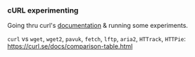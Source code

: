 ### cURL experimenting 

Going thru curl's [documentation](https://curl.se/docs/) & running some experiments.

`curl` vs `wget`, `wget2`, `pavuk`, `fetch`, `lftp`, `aria2`, `HTTrack`, `HTTPie`: https://curl.se/docs/comparison-table.html 